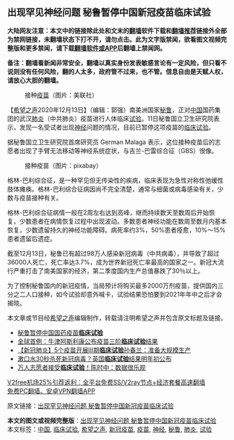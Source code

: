  <h2>出现罕见神经问题 秘鲁暂停中国新冠疫苗临床试验</h2> <p class="notice"><b>大陆网友注意：本文中的链接除此处和文末的<a href="https://github.com/bannedbook/fanqiang" >翻墙</a>软件下载和<a href="https://github.com/killgcd/justmysocks/blob/master/README.md">翻墙推荐</a>链接外全部为禁网链接，未翻墙状态下打不开，请勿点击。此为文字版禁闻，欲看图文视频完整版和更多禁闻，请下载<a href="https://github.com/bannedbook/fanqiang">翻墙软件或APP</a>后翻墙上禁闻网。</p><p>备注：翻墙看新闻非常安全，翻墙以真实身份发表敏感言论有一定风险，但只看不说则没有任何风险，翻的人太多，政府管不过来，也不管。信息自由是天赋人权，请放心大胆的翻墙。</b></p>  <div class="entry"> <figure><figcaption>接种<a href="https://www.bannedbook.org/bnews/tag/%e7%96%ab%e8%8b%97/" class="st_tag internal_tag" rel="tag" title="标签 疫苗 下的日志">疫苗</a>（图片：美联社）</figcaption></figure> <p>【<span class='wp_keywordlink_affiliate'><a href="https://www.soundofhope.org" title="希望之声" target="_blank">希望之声</a></span>2020年12月13日】（编辑：郭强）南美洲国家<a href="https://www.bannedbook.org/bnews/tag/%e7%a7%98%e9%b2%81/" class="st_tag internal_tag" rel="tag" title="标签 秘鲁 下的日志">秘鲁</a>，正对<span class='wp_keywordlink_affiliate'><a href="https://www.bannedbook.org/" title="中国" target="_blank">中国</a></span>国药集团的武汉<a href="https://www.bannedbook.org/bnews/tag/%e8%82%ba%e7%82%8e/" class="st_tag internal_tag" rel="tag" title="标签 肺炎 下的日志">肺炎</a>（中共肺炎）疫苗进行人体临床<a href="https://www.bannedbook.org/bnews/tag/%E8%AF%95%E9%AA%8C/" class="st_tag internal_tag" rel="tag" title="标签 试验 下的日志">试验</a>。11日秘鲁国立卫生研究院表示，发现一名受试者出现<a href="https://www.bannedbook.org/bnews/tag/%E7%A5%9E%E7%BB%8F/" class="st_tag internal_tag" rel="tag" title="标签 神经 下的日志">神经</a>问题的情况，目前已暂停这项疫苗的<a href="https://www.bannedbook.org/bnews/tag/%E4%B8%B4%E5%BA%8A%E8%AF%95%E9%AA%8C/" class="st_tag internal_tag" rel="tag" title="标签 临床试验 下的日志">临床试验</a>。</p> <p>据秘鲁国立卫生研究院首席研究员 German Malaga 表示，这位接种疫苗后的志愿者出现了手臂无法移动等神经系统症状，与吉兰-巴雷综合征（GBS）很像。</p>  <figure><figcaption>接种疫苗（图片：pixabay）</figcaption></figure> <p>格林-巴利综合征，是一种罕见但无传染性的疾病，临床表现为急性对称性弛缓性肢体瘫痪。格林-巴利综合征病因尚不完全清楚，通常与细菌或病毒感染有关，少数与疫苗接种有关。</p> <p>格林-巴利综合征病情一般在2周左右达到高峰，继而持续数天至数周后开始恢复，少数患者在病情恢复过程中出现波动。多数患者神经功能在数周至数月内基本恢复，少数遗留持久的神经功能障碍。病死率约3%，50%患者痊愈，10%～15%患者遗留后遗症。</p>  <p>截至12月13日，秘鲁已有超过98万人感染新冠病毒（中共病毒），并导致了超过36000人死亡，死亡率达3.7%，成为世界新冠死亡率最高的国家之一。新冠大流行严重打击了南美国家的经济，第二季度国内生产总值暴跌了30％以上。</p> <p>为了控制秘鲁国内的新冠疫情，当局预计将购买最多2000万剂疫苗，提供国内三分之二人口接种，如今试验却意外喊卡，试验结果恐怕要到2021年年中之后才会揭晓。</p>  <p>本文章或节目经<a href="https://www.bannedbook.org/bnews/tag/%e5%b8%8c%e6%9c%9b%e4%b9%8b%e5%a3%b0/" class="st_tag internal_tag" rel="tag" title="标签 希望之声 下的日志">希望之声</a>编辑制作，转载请注明希望之声并包含原文标题及链接。</p> <ul class='op-related-articles' title='相关阅读'> <li><a href='https://www.bannedbook.org/bnews/baitai/20201213/1447007.html' target='_blank'>秘鲁暂停中国国药疫苗<b>临床试验</b></a></li> <li><a href='https://www.bannedbook.org/bnews/worldnews/20201209/1444346.html' target='_blank'>全球首例：牛津阿斯利康公布疫苗三阶<b>临床试验</b>结果</a></li> <li><a href='https://www.bannedbook.org/bnews/baitai/20201203/1441539.html' target='_blank'>【新冠肺炎】5个疫苗开展Ⅲ期<b>临床试验</b>孙春兰：准备大规模生产</a></li> <li><a href='https://www.bannedbook.org/bnews/baitai/20201117/1432545.html' target='_blank'>漱口水30秒杀死新冠病毒？英国<b>临床试验</b>结果明年初公布</a></li> <li><a href='https://www.bannedbook.org/bnews/taiwannews/20201113/1430525.html' target='_blank'>万人志愿者接受<b>临床试验</b>！陈时中：数据很乐观</a></li> </ul> <p class="texttj"> <a href="https://www.bannedbook.org/forum23/topic22702.html" target="_blank">V2free机场25%引荐返利：全平台免费SS/V2ray节点+经济套餐高速翻墙</a><br/> <a href="https://github.com/bannedbook/fanqiang/wiki/%E7%A6%81%E9%97%BB%E7%BD%91%E5%AE%89%E5%8D%93%E7%BF%BB%E5%A2%99%E6%96%B0%E9%97%BBAPP" target="_blank">免费PC翻墙、安卓VPN翻墙APP</a></p><p>原文链接：<a class="src_link"  href="https://www.soundofhope.org/post/453178" target="_blank">出现罕见神经问题 秘鲁暂停中国新冠疫苗临床试验</a></p><a name='sharetosocial'></a>       <div><b>本文的图文或视频完整版</b>：<a href='https://www.bannedbook.org/bnews/comments/20201213/1447180.html'>出现罕见神经问题 秘鲁暂停中国新冠疫苗临床试验</a></div>  </div><!--END ENTRY--> <div class="postfooter"> <div>本文标签：<a href="https://www.bannedbook.org/bnews/tag/%E4%B8%AD%E5%9B%BD/" rel="tag">中国</a>, <a href="https://www.bannedbook.org/bnews/tag/%E4%B8%B4%E5%BA%8A%E8%AF%95%E9%AA%8C/" rel="tag">临床试验</a>, <a href="https://www.bannedbook.org/bnews/tag/%e5%b8%8c%e6%9c%9b%e4%b9%8b%e5%a3%b0/" rel="tag">希望之声</a>, <a href="https://www.bannedbook.org/bnews/tag/%e6%96%b0%e5%86%a0%e7%96%ab%e8%8b%97/" rel="tag">新冠疫苗</a>, <a href="https://www.bannedbook.org/bnews/tag/%e7%96%ab%e8%8b%97/" rel="tag">疫苗</a>, <a href="https://www.bannedbook.org/bnews/tag/%E7%A5%9E%E7%BB%8F/" rel="tag">神经</a>, <a href="https://www.bannedbook.org/bnews/tag/%e7%a7%98%e9%b2%81/" rel="tag">秘鲁</a>, <a href="https://www.bannedbook.org/bnews/tag/%e8%82%ba%e7%82%8e/" rel="tag">肺炎</a>, <a href="https://www.bannedbook.org/bnews/tag/%E8%AF%95%E9%AA%8C/" rel="tag">试验</a></div>  </div><!--END POSTFOOTER--> 
